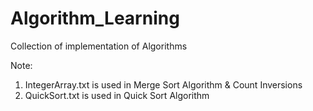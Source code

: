# Algorithm_Learning

Collection of implementation of Algorithms

Note: 
1. IntegerArray.txt is used in Merge Sort Algorithm & Count Inversions
2. QuickSort.txt is used in Quick Sort Algorithm
